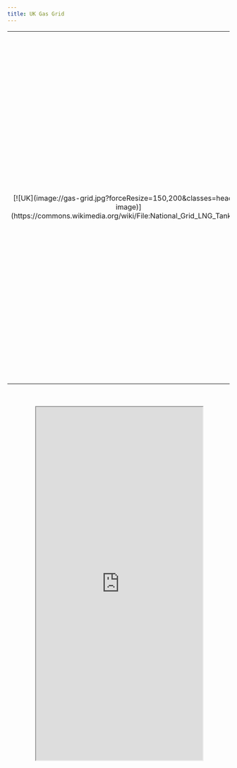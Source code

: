 ```yaml
---
title: UK Gas Grid
---
```


<table>
	<tr>
		<td width="25%" style="text-align: center;" markdown="1">[![UK](image://gas-grid.jpg?forceResize=150,200&classes=header-image)](https://commons.wikimedia.org/wiki/File:National_Grid_LNG_Tank.jpg)</td>
		<td width="75%"><h2>UK Gas Grid</h2>This module of the UK Digital Twin provides a map visualisation of the Knowledge Graph containing data on UK power plants. The Knowledge Graph is also queried to provide meta-data on each individual power plant; select a node on the map to view it. Please note that there may be some loading time before nodes are shown on the map.</td>
	</tr>
</table>
<br><br>

<div id="map-container" class="full-width" style="height: 800px;">
	<div id="map-inner" style="width: 75%; height: 100%; margin: 0 auto; position: relative;">
		<iframe id="map-frame" width="100%" height="100%" src="http://localhost:4001/" />
	</div>
</div>
<br>

[plugin:content-inject](/modular/partners)
